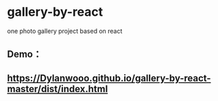 # gallery-by-react
one photo gallery project based on react

## Demo：
## https://Dylanwooo.github.io/gallery-by-react-master/dist/index.html




